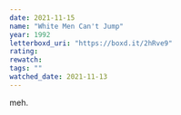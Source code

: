 ```yaml
---
date: 2021-11-15
name: "White Men Can't Jump"
year: 1992
letterboxd_uri: "https://boxd.it/2hRve9"
rating: 
rewatch: 
tags: ""
watched_date: 2021-11-13
---
```


meh.
